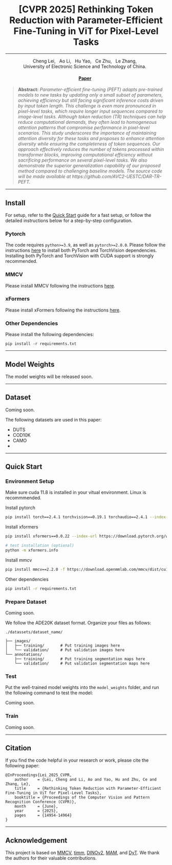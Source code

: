 <h1 align="center">[CVPR 2025] Rethinking Token Reduction with Parameter-Efficient Fine-Tuning in ViT for Pixel-Level Tasks</h1>

<div align="center">
  <hr>
  Cheng Lei, &nbsp;
  Ao Li, &nbsp;
  Hu Yao, &nbsp;
  Ce Zhu, &nbsp;
  Le Zhang, &nbsp;
  <br>
    University of Electronic Science and Technology of China. &nbsp;

  <h4>
    <a href="https://openaccess.thecvf.com/content/CVPR2025/html/Lei_Rethinking_Token_Reduction_with_Parameter-Efficient_Fine-Tuning_in_ViT_for_Pixel-Level_CVPR_2025_paper.html">Paper</a> &nbsp; 
  </h4>
</div>

<blockquote>
<b>Abstract:</b> <i>Parameter-efficient fine-tuning (PEFT) adapts pre-trained models to new tasks by updating only a small subset of parameters, achieving efficiency but still facing significant inference costs driven by input token length. This challenge is even more pronounced in pixel-level tasks, which require longer input sequences compared to image-level tasks. Although token reduction (TR) techniques can help reduce computational demands, they often lead to homogeneous attention patterns that compromise performance in pixel-level scenarios. This study underscores the importance of maintaining attention diversity for these tasks and proposes to enhance attention diversity while ensuring the completeness of token sequences. Our approach effectively reduces the number of tokens processed within transformer blocks, improving computational efficiency without sacrificing performance on several pixel-level tasks. We also demonstrate the superior generalization capability of our proposed method compared to challenging baseline models. The source code will be made available at https://github.com/AVC2-UESTC/DAR-TR-PEFT.</i>
</blockquote>

<!-- <p align="center">
  <img width="1000" src="figs/framework.png">
</p> -->

---


## Install

For setup, refer to the [Quick Start](#quick-start) guide for a fast setup, or follow the detailed instructions below for a step-by-step configuration.

### Pytorch

The code requires `python>=3.9`, as well as `pytorch>=2.0.0`. Please follow the instructions [here](https://pytorch.org/get-started/locally/) to install both PyTorch and TorchVision dependencies. Installing both PyTorch and TorchVision with CUDA support is strongly recommended.

### MMCV

Please install MMCV following the instructions [here](https://github.com/open-mmlab/mmcv/tree/master).

### xFormers

Please install xFormers following the instructions [here](https://github.com/facebookresearch/xformers/tree/main).


### Other Dependencies

Please install the following dependencies:

```
pip install -r requirements.txt
```

---

## Model Weights

The model weights will be released soon.

---

## Dataset

Coming soon.

The following datasets are used in this paper:
- DUTS
- COD10K
- CAMO
- 

---

## Quick Start

### Environment Setup

Make sure cuda 11.8 is installed in your vitual environment. Linux is recommmended.

Install pytorch

```sh
pip install torch==2.4.1 torchvision==0.19.1 torchaudio==2.4.1 --index-url https://download.pytorch.org/whl/cu118
```

Install xformers

```sh
pip install xformers==0.0.22 --index-url https://download.pytorch.org/whl/cu118

# test installation (optional)
python -m xformers.info
```

Install mmcv

```sh
pip install mmcv==2.2.0 -f https://download.openmmlab.com/mmcv/dist/cu118/torch2.4/index.html
```

Other dependencies

```sh
pip install -r requirements.txt
```

### Prepare Dataset

Coming soon.

We follow the ADE20K dataset format. Organize your files as follows:

```
./datassets/dataset_name/

├── images/
│   ├── training/       # Put training images here
│   └── validation/     # Put validation images here
└── annotations/
    ├── training/       # Put training segmentation maps here 
    └── validation/     # Put validation segmentation maps here 
```

### Test

Put the well-trained model weights into the `model_weights` folder, and run the following command to test the model:

Coming soon.

### Train

Coming soon.





---

## Citation

If you find the code helpful in your research or work, please cite the following paper:

```
@InProceedings{Lei_2025_CVPR,
    author    = {Lei, Cheng and Li, Ao and Yao, Hu and Zhu, Ce and Zhang, Le},
    title     = {Rethinking Token Reduction with Parameter-Efficient Fine-Tuning in ViT for Pixel-Level Tasks},
    booktitle = {Proceedings of the Computer Vision and Pattern Recognition Conference (CVPR)},
    month     = {June},
    year      = {2025},
    pages     = {14954-14964}
}
```


---

## Acknowledgement

This project is based on [MMCV](https://github.com/open-mmlab/mmcv), [timm](https://github.com/huggingface/pytorch-image-models), [DINOv2](https://github.com/facebookresearch/dinov2), [MAM](https://github.com/jxhe/unify-parameter-efficient-tuning), and [DyT](https://github.com/NUS-HPC-AI-Lab/Dynamic-Tuning). We thank the authors for their valuable contributions.
